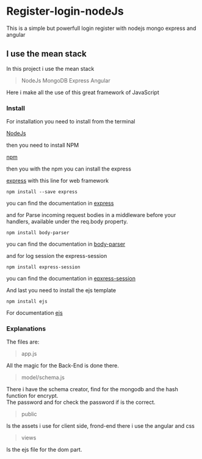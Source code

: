 # Register-login-nodeJs
This is a simple but powerfull login register with nodejs mongo express and angular


## I use the mean stack
In this project i use the mean stack 

>NodeJs MongoDB Express Angular

Here i make all the use of this great framework of JavaScript


### Install
For installation you need to install from the terminal

[NodeJs](https://nodejs.org/en/) 

then you need to install NPM

[npm](https://www.npmjs.com/)

then you with the npm you can install the express 

[express](https://expressjs.com/)
with this line
for web framework

``npm install --save express``

you can find the documentation in [express](https://expressjs.com/) 

and for Parse incoming request bodies in a middleware before your handlers, available under the req.body property.

``npm install body-parser``

you can find the documentation in [body-parser](https://www.npmjs.com/package/body-parser) 


and for log session the express-session

``npm install express-session``

you can find the documentation in [epxress-session](https://www.npmjs.com/package/express-session)

And last you need to install the ejs template 

``npm install ejs``

For documentation [ejs](http://ejs.co/)

### Explanations

The files are:

>app.js

All the magic for the Back-End is done there.

>model/schema.js

There i have the schema creator, find for the mongodb and the hash function for encrypt.<br>
The password and for check the password if is the correct.

 >public 
 
 Is the assets i use for client side, frond-end there i use the angular and css <br>
 
>views 

Is the ejs file for the dom part.


 
